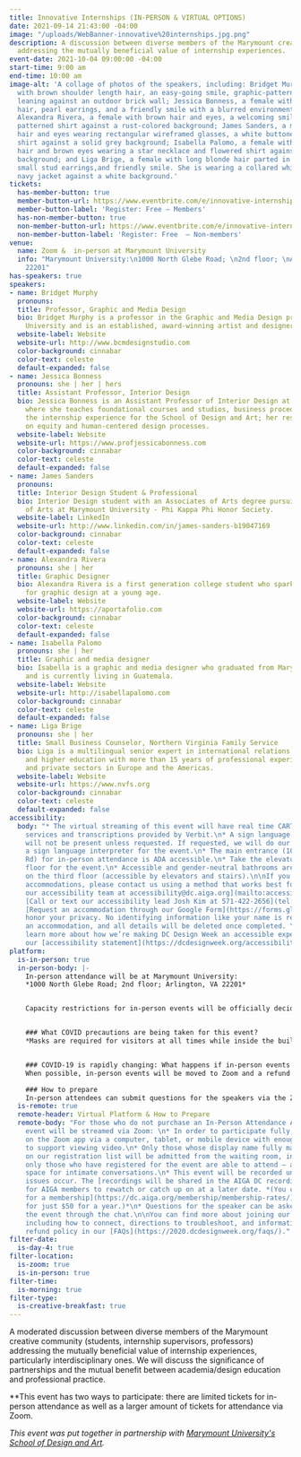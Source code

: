 ```yaml
---
title: Innovative Internships (IN-PERSON & VIRTUAL OPTIONS)
date: 2021-09-14 21:43:00 -04:00
image: "/uploads/WebBanner-innovative%20internships.jpg.png"
description: A discussion between diverse members of the Marymount creative community
  addressing the mutually beneficial value of internship experiences.
event-date: 2021-10-04 09:00:00 -04:00
start-time: 9:00 am
end-time: 10:00 am
image-alt: 'A collage of photos of the speakers, including: Bridget Murphy, a female
  with brown shoulder length hair, an easy-going smile, graphic-patterned shirt, and
  leaning against an outdoor brick wall; Jessica Bonness, a female with blonde long
  hair, pearl earrings, and a friendly smile with a blurred environmental background;
  Alexandra Rivera, a female with brown hair and eyes, a welcoming smile with a red
  patterned shirt against a rust-colored background; James Sanders, a male with brown
  hair and eyes wearing rectangular wireframed glasses, a white buttoned collared
  shirt against a solid grey background; Isabella Palomo, a female with long brown
  hair and brown eyes wearing a star necklace and flowered shirt against a solid off-white
  background; and Liga Brige, a female with long blonde hair parted in the middle,
  small stud earrings,and friendly smile. She is wearing a collared white shirt and
  navy jacket against a white background.'
tickets:
  has-member-button: true
  member-button-url: https://www.eventbrite.com/e/innovative-internships-in-person-virtual-options-tickets-171579738617
  member-button-label: 'Register: Free — Members'
  has-non-member-button: true
  non-member-button-url: https://www.eventbrite.com/e/innovative-internships-in-person-virtual-options-tickets-171579738617
  non-member-button-label: 'Register: Free  — Non-members'
venue:
  name: Zoom &  in-person at Marymount University
  info: "Marymount University:\n1000 North Glebe Road; \n2nd floor; \nArlington, VA
    22201"
has-speakers: true
speakers:
- name: Bridget Murphy
  pronouns: 
  title: Professor, Graphic and Media Design
  bio: Bridget Murphy is a professor in the Graphic and Media Design program at Marymount
    University and is an established, award-winning artist and designer.
  website-label: Website
  website-url: http://www.bcmdesignstudio.com
  color-background: cinnabar
  color-text: celeste
  default-expanded: false
- name: Jessica Bonness
  pronouns: she | her | hers
  title: Assistant Professor, Interior Design
  bio: Jessica Bonness is an Assistant Professor of Interior Design at Marymount University,
    where she teaches foundational courses and studios, business procedures, and leads
    the internship experience for the School of Design and Art; her research is focused
    on equity and human-centered design processes.
  website-label: Website
  website-url: https://www.profjessicabonness.com
  color-background: cinnabar
  color-text: celeste
  default-expanded: false
- name: James Sanders
  pronouns: 
  title: Interior Design Student & Professional
  bio: Interior Design student with an Associates of Arts degree pursuing a Bachelor
    of Arts at Marymount University - Phi Kappa Phi Honor Society.
  website-label: LinkedIn
  website-url: http://www.linkedin.com/in/james-sanders-b19047169
  color-background: cinnabar
  color-text: celeste
  default-expanded: false
- name: Alexandra Rivera
  pronouns: she | her
  title: Graphic Designer
  bio: Alexandra Rivera is a first generation college student who sparked an interest
    for graphic design at a young age.
  website-label: Website
  website-url: https://aportafolio.com
  color-background: cinnabar
  color-text: celeste
  default-expanded: false
- name: Isabella Palomo
  pronouns: she | her
  title: Graphic and media designer
  bio: Isabella is a graphic and media designer who graduated from Marymount University
    and is currently living in Guatemala.
  website-label: Website
  website-url: http://isabellapalomo.com
  color-background: cinnabar
  color-text: celeste
  default-expanded: false
- name: Liga Brige
  pronouns: she | her
  title: Small Business Counselor, Northern Virginia Family Service
  bio: Liga is a multilingual senior expert in international relations, small business
    and higher education with more than 15 years of professional experience in public
    and private sectors in Europe and the Americas.
  website-label: Website
  website-url: https://www.nvfs.org
  color-background: cinnabar
  color-text: celeste
  default-expanded: false
accessibility:
  body: "* The virtual streaming of this event will have real time CART (live captioning)
    services and transcriptions provided by Verbit.\n* A sign language interpreter
    will not be present unless requested. If requested, we will do our best to employ
    a sign language interpreter for the event.\n* The main entrance (1000 N. Glebe
    Rd) for in-person attendance is ADA accessible.\n* Take the elevator to the second
    floor for the event.\n* Accessible and gender-neutral bathrooms are available
    on the third floor (accessible by elevators and stairs).\n\nIf you need any additional
    accommodations, please contact us using a method that works best for you:\n* [Email
    our accessibility team at accessibility@dc.aiga.org](mailto:accessibility@dc.aiga.org).\n*
    [Call or text our accessibility lead Josh Kim at 571-422-2656](tel:571-422-2656).\n*
    [Request an accommodation through our Google Form](https://forms.gle/VTys8LzewYs2isUm7).\n\nWe
    honor your privacy. No identifying information like your name is required to request
    an accommodation, and all details will be deleted once completed. \n\nYou can
    learn more about how we’re making DC Design Week an accessible experience by visiting
    our [accessibility statement](https://dcdesignweek.org/accessibility/)."
platform:
  is-in-person: true
  in-person-body: |-
    In-person attendance will be at Marymount University:
    *1000 North Glebe Road; 2nd floor; Arlington, VA 22201*


    Capacity restrictions for in-person events will be officially decided about two weeks out from DCDW and posted on the specific event pages in order to follow the latest CDC guidance.


    ### What COVID precautions are being taken for this event?
    *Masks are required for visitors at all times while inside the building, regardless of vaccination status.*


    ### COVID-19 is rapidly changing: What happens if in-person events need to be cancelled?
    When possible, in-person events will be moved to Zoom and a refund should not be expected. If an event is canceled in its entirety a refund will be issued. In either scenario you will be notified immediately.

    ### How to prepare
    In-person attendees can submit questions for the speakers via the Zoom Q&A feature.
  is-remote: true
  remote-header: Virtual Platform & How to Prepare
  remote-body: "For those who do not purchase an In-Person Attendance Add-On, the
    event will be streamed via Zoom: \n* In order to participate fully, plan to join
    on the Zoom app via a computer, tablet, or mobile device with enough bandwidth
    to support viewing video.\n* Only those whose display name fully matches the name
    on our registration list will be admitted from the waiting room, in order to ensure
    only those who have registered for the event are able to attend — and to create
    space for intimate conversations.\n* This event will be recorded unless technical
    issues occur. The [recordings will be shared in the AIGA DC recordings archive](https://dc.aiga.org/introducing-the-aiga-dc-event-recordings-archive/)
    for AIGA members to rewatch or catch up on at a later date. *(You can [register
    for a membership](https://dc.aiga.org/membership/membership-rates/) on our website
    for just $50 for a year.)*\n* Questions for the speaker can be asked live during
    the event through the chat.\n\nYou can find more about joining our virtual events,
    including how to connect, directions to troubleshoot, and information about our
    refund policy in our [FAQs](https://2020.dcdesignweek.org/faqs/)."
filter-date:
  is-day-4: true
filter-location:
  is-zoom: true
  is-in-person: true
filter-time:
  is-morning: true
filter-type:
  is-creative-breakfast: true
---
```


A moderated discussion between diverse members of the Marymount creative community (students, internship supervisors, professors) addressing the mutually beneficial value of internship experiences, particularly interdisciplinary ones. We will discuss the significance of partnerships and the mutual benefit between academia/design education and professional practice.

**This event has two ways to participate: there are limited tickets for in-person attendance as well as a larger amount of tickets for attendance via Zoom.

*This event was put together in partnership with [Marymount University's School of Design and Art](https://marymount.edu/academics/college-of-business-innovation-leadership-and-technology/school-of-design-and-art/).*
